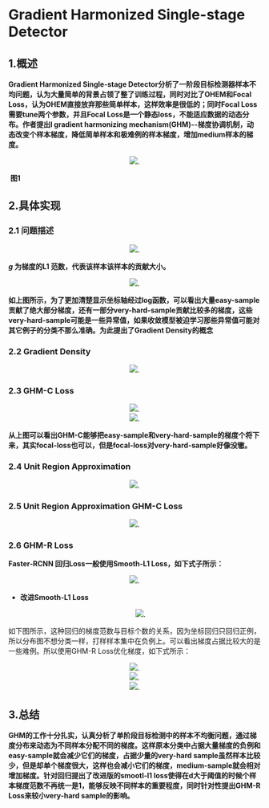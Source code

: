 

# **Gradient Harmonized Single-stage Detector**

## 1.概述

**Gradient Harmonized Single-stage Detector分析了一阶段目标检测器样本不均问题，认为大量简单的背景占领了整了训练过程，同时对比了OHEM和Focal Loss，认为OHEM直接放弃那些简单样本，这样效率是很低的；同时Focal Loss需要tune两个参数，并且Focal Loss是一个静态loss，不能适应数据的动态分布。作者提出l gradient harmonizing mechanism(GHM)--梯度协调机制，动态改变个样本梯度，降低简单样本和极难例的样本梯度，增加medium样本的梯度。**

<div align=center>
<img src="https://note.youdao.com/yws/api/personal/file/WEB1b45e92c4508e01600aa7aa5ca082815?method=download&shareKey=3154e09077310f9c51e674ab6ac5b187"/>.
</div>


​																								**图1**

## 2.具体实现

### 2.1 问题描述

<div align=center>
<img src="https://note.youdao.com/yws/api/personal/file/WEBfb8171dfe956795715d8aff335c9555f?method=download&shareKey=5c75d56643029dd91ef8a313230ba2aa"/>.
</div>

***g* 为梯度的L1 范数，代表该样本该样本的贡献大小。**

<div align=center>
<img src="https://note.youdao.com/yws/api/personal/file/WEB24e9da2e4fe54ea631404da8b601d61d?method=download&shareKey=e14ea15f0cd70c6445af90071ad00571"/>.
</div>

**如上图所示，为了更加清楚显示坐标轴经过log函数，可以看出大量easy-sample贡献了绝大部分梯度，还有一部分very-hard-sample贡献比较多的梯度，这些very-hard-sample可能是一些异常值，如果收敛模型被迫学习那些异常值可能对其它例子的分类不那么准确。为此提出了Gradient Density的概念**



### 2.2 Gradient Density

<div align=center>
<img src="https://note.youdao.com/yws/api/personal/file/WEBa319581f6fb723482f8d9bd31c8e13b6?method=download&shareKey=4eecef8896edb90ed585b4752e4a1dec"/>.
</div>



### 2.3 **GHM-C Loss**

<div align=center>
<img src="https://note.youdao.com/yws/api/personal/file/WEBaa93d1cebfd1fcd1e8ce13ad7a3d71e8?method=download&shareKey=40aad34b34c3e2da8db6c4231315c1d9"/>.
</div>

<div align=center>
<img src="https://note.youdao.com/yws/api/personal/file/WEB44e8811bc1afb7922845c22d8fadf395?method=download&shareKey=3f6acd1ebf0beb99f83b5791013c5f45"/>.
</div>

**从上图可以看出GHM-C能够把easy-sample和very-hard-sample的梯度个将下来，其实focal-loss也可以，但是focal-loss对very-hard-sample好像没辙。**

### 2.4 Unit Region Approximation

<div align=center>
<img src="https://note.youdao.com/yws/api/personal/file/WEBb6251cb66ad68bf0249f176c5999b208?method=download&shareKey=31c45e34d7ba30767775535f41e8d24c"/>.
</div>

### 2.5 Unit Region Approximation GHM-C Loss

<div align=center>
<img src="https://note.youdao.com/yws/api/personal/file/WEB40ba8ba4dd52ac61d9fb0f59591cacd1?method=download&shareKey=753bf7f73e2213fa8e291735d20a567e"/>.
</div>

### 2.6 **GHM-R Loss**

**Faster-RCNN 回归Loss一般使用Smooth-L1 Loss，如下式子所示：**

<div align=center>
<img src="https://note.youdao.com/yws/api/personal/file/WEB1ec7b0b98260975f49b80ddf865e9264?method=download&shareKey=191825d900a3fcf522c01b950cde7e62"/>.
</div>



- **改进Smooth-L1 Loss**
  
  <div align=center>
  <img src="https://note.youdao.com/yws/api/personal/file/WEB04f1e84dea98f15e7646fc1ae68ca7ef?method=download&shareKey=e7978f4b8e5401ad2e8be7d8d8509647"/>.
  </div>
  
  

如下图所示，这种回归的梯度范数与目标个数的关系，因为坐标回归只回归正例，所以分布图不想分类一样，打样样本集中在负例上。可以看出梯度占据比较大的是一些难例。所以使用GHM-R Loss优化梯度，如下式所示：

<div align=center>
<img src="https://note.youdao.com/yws/api/personal/file/WEB76b8c9e52584c89e34a9b283f34ea836?method=download&shareKey=1828b43d9f5d35a490e8dab9bf5b83cf"/>.
</div>

<div align=center>
<img src="https://note.youdao.com/yws/api/personal/file/WEB02d65c66fd75ecbf60092ab87e73726a?method=download&shareKey=1a5b3f1e682e599032d6da6191ae2b9e"/>.
</div>

<div align=center>
<img src="https://note.youdao.com/yws/api/personal/file/WEB29e0e96fb4481ef80858e571c6716804?method=download&shareKey=8373c7ceeafaedc199302852646341e0"/>.
</div>

## 3.总结

**GHM的工作十分扎实，认真分析了单阶段目标检测中的样本不均衡问题，通过梯度分布来动态为不同样本分配不同的梯度。这样原本分类中占据大量梯度的负例和easy-sample就会减少它们的梯度，占据少量的very-hard sample虽然样本比较少，但是却单个梯度很大，这样也会减小它们的梯度，medium-sample就会相对增加梯度。针对回归提出了改进版的smootl-l1 loss使得在d大于阈值的时候个样本梯度范数不再统一是1，能够反映不同样本的重要程度，同时针对性提出GHM-R Loss来较小very-hard sample的影响。**